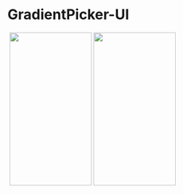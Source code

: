 # GradientPicker-UI

<img src="https://tefumaru.com/wp-content/uploads/2020/11/d35fad5146b6aef95f713034073f674a-1280x720.png" data-lazy-type="image" data-lazy-src="https://tefumaru.com/wp-content/uploads/2020/11/d35fad5146b6aef95f713034073f674a-1280x720.png" class="lazy attachment-large_size size-large_size wp-post-image lazy-loaded" alt="" data-lazy-srcset="https://tefumaru.com/wp-content/uploads/2020/11/d35fad5146b6aef95f713034073f674a-1280x720.png 1280w, https://tefumaru.com/wp-content/uploads/2020/11/d35fad5146b6aef95f713034073f674a-320x180.png 320w, https://tefumaru.com/wp-content/uploads/2020/11/d35fad5146b6aef95f713034073f674a-640x360.png 640w" data-lazy-sizes="(max-width: 1280px) 100vw, 1280px" srcset="https://tefumaru.com/wp-content/uploads/2020/11/d35fad5146b6aef95f713034073f674a-1280x720.png 1280w, https://tefumaru.com/wp-content/uploads/2020/11/d35fad5146b6aef95f713034073f674a-320x180.png 320w, https://tefumaru.com/wp-content/uploads/2020/11/d35fad5146b6aef95f713034073f674a-640x360.png 640w" sizes="(max-width: 1280px) 100vw, 1280px">

<img class="lazy alignnone wp-image-2358 lazy-loaded" src="http://tefumaru.com/wp-content/uploads/2020/11/gif-9.gif" data-lazy-type="image" data-lazy-src="http://tefumaru.com/wp-content/uploads/2020/11/gif-9.gif" alt="" width="165" height="308">

<img class="lazy alignnone wp-image-2359 lazy-loaded" src="http://tefumaru.com/wp-content/uploads/2020/11/gif-10.gif" data-lazy-type="image" data-lazy-src="http://tefumaru.com/wp-content/uploads/2020/11/gif-10.gif" alt="" width="165" height="308">
